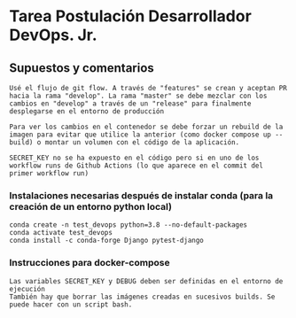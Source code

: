 # Tarea Postulación Desarrollador DevOps. Jr.

## Supuestos y comentarios
```
Usé el flujo de git flow. A través de "features" se crean y aceptan PR hacia la rama "develop". La rama "master" se debe mezclar con los cambios en "develop" a través de un "release" para finalmente desplegarse en el entorno de producción

Para ver los cambios en el contenedor se debe forzar un rebuild de la imagen para evitar que utilice la anterior (como docker compose up --build) o montar un volumen con el código de la aplicación.

SECRET_KEY no se ha expuesto en el código pero si en uno de los workflow runs de Github Actions (lo que aparece en el commit del primer workflow run)

```

### Instalaciones necesarias después de instalar conda (para la creación de un entorno python local)
```
conda create -n test_devops python=3.8 --no-default-packages
conda activate test_devops
conda install -c conda-forge Django pytest-django
```

### Instrucciones para docker-compose
```
Las variables SECRET_KEY y DEBUG deben ser definidas en el entorno de ejecución
También hay que borrar las imágenes creadas en sucesivos builds. Se puede hacer con un script bash.
```